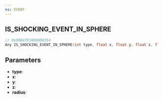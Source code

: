 ```yaml
---
ns: EVENT
---
```

## IS_SHOCKING_EVENT_IN_SPHERE

```c
// 0x9DB47E16060D6354
Any IS_SHOCKING_EVENT_IN_SPHERE(int type, float x, float y, float z, float radius);
```

## Parameters
* **type**:
* **x**:
* **y**:
* **z**:
* **radius**:
